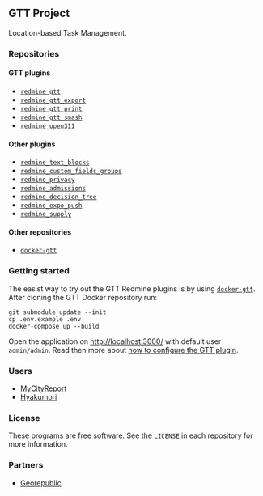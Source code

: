 ## GTT Project

Location-based Task Management.

### Repositories

#### GTT plugins

- [`redmine_gtt`](https://github.com/gtt-project/redmine_gtt)
- [`redmine_gtt_export`](https://github.com/gtt-project/redmine_gtt_export)
- [`redmine_gtt_print`](https://github.com/gtt-project/redmine_gtt_print)
- [`redmine_gtt_smash`](https://github.com/gtt-project/redmine_gtt_smash)
- [`redmine_open311`](https://github.com/gtt-project/redmine_open311)

#### Other plugins

- [`redmine_text_blocks`](https://github.com/gtt-project/redmine_text_blocks)
- [`redmine_custom_fields_groups`](https://github.com/gtt-project/redmine_custom_fields_groups)
- [`redmine_privacy`](https://github.com/gtt-project/redmine_privacy)
- [`redmine_admissions`](https://github.com/gtt-project/redmine_admissions)
- [`redmine_decision_tree`](https://github.com/gtt-project/redmine_decision_tree)
- [`redmine_expo_push`](https://github.com/gtt-project/redmine_expo_push)
- [`redmine_supply`](https://github.com/gtt-project/redmine_supply)

#### Other repositories

- [`docker-gtt`](https://github.com/gtt-project/docker-gtt)

### Getting started

The easist way to try out the GTT Redmine plugins is by using [`docker-gtt`](https://github.com/gtt-project/docker-gtt).
After cloning the GTT Docker repository run:

```
git submodule update --init
cp .env.example .env
docker-compose up --build
```

Open the application on [http://localhost:3000/](http://localhost:3000/) with default user `admin/admin`.
Read then more about [how to configure the GTT plugin](https://github.com/gtt-project/redmine_gtt#how-to-use).

### Users

- [MyCityReport](https://www.mycityreport.jp/)
- [Hyakumori](https://www.hyakumori.com/)

### License

These programs are free software. See the `LICENSE` in each repository for more information.

### Partners

- [Georepublic](https://georepublc.info)
